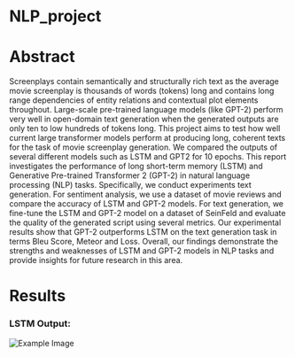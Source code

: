 # NLP_project


# Abstract
Screenplays contain semantically and structurally rich text as the average movie screenplay is thousands of words (tokens) long and contains long range dependencies of entity relations and contextual plot elements throughout. Large-scale pre-trained language models (like GPT-2) perform very well in open-domain text generation when the generated outputs are only ten to low hundreds of tokens long. This project aims to test how well current large transformer models perform at producing long, coherent texts for the task of movie screenplay generation. We compared the outputs of several different models such as LSTM and GPT2 for 10 epochs. This report investigates the performance of long short-term memory (LSTM) and Generative Pre-trained Transformer 2 (GPT-2) in natural language processing (NLP) tasks. Specifically, we conduct experiments text generation. For sentiment analysis, we use a dataset of movie reviews and compare the accuracy of LSTM and GPT-2 models. For text generation, we fine-tune the LSTM and GPT-2 model on a dataset of SeinFeld and evaluate the quality of the generated script using several metrics. Our experimental results show that GPT-2 outperforms LSTM on the text generation task in terms Bleu Score, Meteor and Loss. Overall, our findings demonstrate the strengths and weaknesses of LSTM and GPT-2 models in NLP tasks and provide insights for future research in this area.

# Results
### LSTM Output:
![Example Image](images/example.png)





